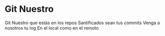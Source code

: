 # Git Nuestro

Git Nuestro que estás en los repos
Santificados sean tus commits
Venga a nosotros tu log
En el local como en el remoto